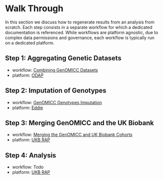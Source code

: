 # Walk Through

In this section we discuss how to regenerate results from an analysis from scratch. Each step consists in a separate workflow for which a dedicated documentation is referenced. While workflows are platform agnostic, due to complex data permissions and governance, each workflow is typically run on a dedicated platform.

## Step 1: Aggregating Genetic Datasets

- workflow: [Combining GenOMICC Datasets](@ref)
- platform: [ODAP](@ref)

## Step 2: Imputation of Genotypes

- workflow: [GenOMICC Genotypes Imputation](@ref)
- platform: [Eddie](https://information-services.ed.ac.uk/research-support/research-computing/ecdf/high-performance-computing)

## Step 3: Merging GenOMICC and the UK Biobank

- workflow: [Merging the GenOMICC and UK Biobank Cohorts](@ref)
- platform: [UKB RAP](@ref)

## Step 4: Analysis

- workflow: Todo
- platform: [UKB RAP](@ref)
